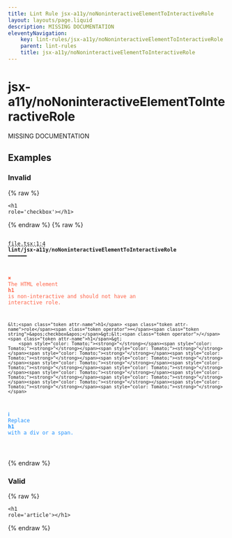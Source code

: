 ```yaml
---
title: Lint Rule jsx-a11y/noNoninteractiveElementToInteractiveRole
layout: layouts/page.liquid
description: MISSING DOCUMENTATION
eleventyNavigation:
	key: lint-rules/jsx-a11y/noNoninteractiveElementToInteractiveRole
	parent: lint-rules
	title: jsx-a11y/noNoninteractiveElementToInteractiveRole
---
```


# jsx-a11y/noNoninteractiveElementToInteractiveRole

MISSING DOCUMENTATION

<!-- EVERYTHING BELOW IS AUTOGENERATED. SEE SCRIPTS FOLDER FOR UPDATE SCRIPTS hash(1d60d5878454a0e6b5d78637425f9d7373cb93e0) -->

## Examples
### Invalid
{% raw %}<pre class="language-text"><code class="language-text">&lt;<span class="token attr-name">h1</span> <span class="token attr-name">role</span><span class="token operator">=</span><span class="token string">&apos;checkbox&apos;</span>&gt;&lt;<span class="token operator">/</span><span class="token attr-name">h1</span>&gt;</code></pre>{% endraw %}
{% raw %}<pre class="language-text"><code class="language-text">
 <span style="text-decoration-style: dashed; text-decoration-line: underline;">file.tsx:1:4</span> <strong>lint/jsx-a11y/noNoninteractiveElementToInteractiveRole</strong> ━━━━━━

  <strong><span style="color: Tomato;">✖ </span></strong><span style="color: Tomato;">The HTML element </span><span style="color: Tomato;"><strong>h1</strong></span><span style="color: Tomato;"> is non-interactive and should not have an</span>
    <span style="color: Tomato;">interactive role.</span>

    &lt;<span class="token attr-name">h1</span> <span class="token attr-name">role</span><span class="token operator">=</span><span class="token string">&apos;checkbox&apos;</span>&gt;&lt;<span class="token operator">/</span><span class="token attr-name">h1</span>&gt;
        <span style="color: Tomato;"><strong>^</strong></span><span style="color: Tomato;"><strong>^</strong></span><span style="color: Tomato;"><strong>^</strong></span><span style="color: Tomato;"><strong>^</strong></span><span style="color: Tomato;"><strong>^</strong></span><span style="color: Tomato;"><strong>^</strong></span><span style="color: Tomato;"><strong>^</strong></span><span style="color: Tomato;"><strong>^</strong></span><span style="color: Tomato;"><strong>^</strong></span><span style="color: Tomato;"><strong>^</strong></span><span style="color: Tomato;"><strong>^</strong></span><span style="color: Tomato;"><strong>^</strong></span><span style="color: Tomato;"><strong>^</strong></span><span style="color: Tomato;"><strong>^</strong></span><span style="color: Tomato;"><strong>^</strong></span>

  <strong><span style="color: DodgerBlue;">ℹ </span></strong><span style="color: DodgerBlue;">Replace </span><span style="color: DodgerBlue;"><strong>h1</strong></span><span style="color: DodgerBlue;"> with a div or a span.</span>

</code></pre>{% endraw %}
### Valid
{% raw %}<pre class="language-text"><code class="language-text">&lt;<span class="token attr-name">h1</span> <span class="token attr-name">role</span><span class="token operator">=</span><span class="token string">&apos;article&apos;</span>&gt;&lt;<span class="token operator">/</span><span class="token attr-name">h1</span>&gt;</code></pre>{% endraw %}
